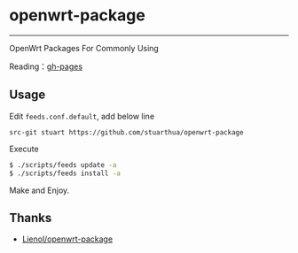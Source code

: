 # openwrt-package

---

OpenWrt Packages For Commonly Using

Reading：[gh-pages](https://stuarthua.github.io/oh-my-openwrt/)

## Usage

Edit `feeds.conf.default`, add below line

```
src-git stuart https://github.com/stuarthua/openwrt-package
```

Execute

```bash
$ ./scripts/feeds update -a
$ ./scripts/feeds install -a
```

Make and Enjoy.

## Thanks

* [Lienol/openwrt-package](https://github.com/Lienol/openwrt-package)